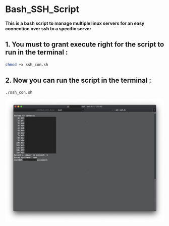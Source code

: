 # Bash_SSH_Script
**This is a bash script to manage multiple linux servers for an easy connection over ssh to a specific server**


## 1. You must to grant **execute** right for the script to run in the terminal :


```bash
chmod +x ssh_con.sh
```

## 2. Now you can run the script in the terminal :
```bash
./ssh_con.sh
```

![Terminal Screenshoot](/terminal.png)